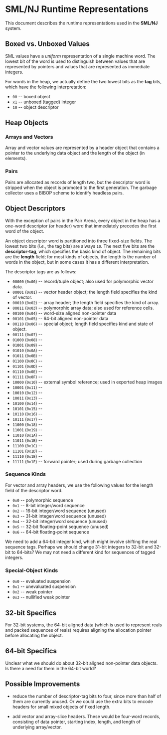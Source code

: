 # SML/NJ Runtime Representations

This document describes the runtime representations used in the **SML/NJ**
system.

## Boxed vs. Unboxed Values

SML values have a *uniform* representation of a single machine word.
The lowest bit of the word is used to distinguish between values
that are represented by pointers and values that are represented
as immediate integers.

For words in the heap, we actually define the two lowest bits as the
**tag** bits, which have the following interpretation:

* `00` -- boxed object
* `x1` -- unboxed (tagged) integer
* `10` -- object descriptor

## Heap Objects

### Arrays and Vectors

Array and vector values are represented by a header object that contains
a pointer to the underlying data object and the length of the object (in
elements).

### Pairs

Pairs are allocated as records of length two, but the descriptor word is
stripped when the object is promoted to the first generation.  The garbage
collector uses a BIBOP scheme to identify headless pairs.

## Object Descriptors

With the exception of pairs in the Pair Arena, every object in the heap has
a one-word descriptor (or header) word that immediately precedes the first
word of the object.

An object descriptor word is partitioned into three fixed-size fields.
The lowest two bits (*i.e.*, the tag bits) are always `10`.  The next five
bits are the **descriptor-tag**, which specifies the basic kind of object.
The remaining bits are the **length** field; for most kinds of objects, the
length is the number of words in the object, but in some cases it has a
different interpretation.

The descriptor tags are as follows:

* `00000` (`0x00`) -- record/tuple object; also used for polymorphic vector data.
* `00001` (`0x01`) -- vector header object; the length field specifies the kind of vector.
* `00010` (`0x02`) -- array header; the length field specifies the kind of array.
* `00011` (`0x03`) -- polymorphic array data; also used for reference cells.
* `00100` (`0x04`) -- word-size aligned non-pointer data
* `00101` (`0x05`) -- 64-bit aligned non-pointer data
* `00110` (`0x06`) -- special object; length field specifies kind and state of object.
* `00111` (`0x07`) --
* `01000` (`0x08`) --
* `01001` (`0x09`) --
* `01010` (`0x0A`) --
* `01011` (`0x0B`) --
* `01100` (`0x0C`) --
* `01101` (`0x0D`) --
* `01110` (`0x0E`) --
* `01111` (`0x0F`) --
* `10000` (`0x10`) -- external symbol reference; used in exported heap images
* `10001` (`0x11`) --
* `10010` (`0x12`) --
* `10011` (`0x13`) --
* `10100` (`0x14`) --
* `10101` (`0x15`) --
* `10110` (`0x16`) --
* `10111` (`0x17`) --
* `11000` (`0x18`) --
* `11001` (`0x19`) --
* `11010` (`0x1A`) --
* `11011` (`0x1B`) --
* `11100` (`0x1C`) --
* `11101` (`0x1D`) --
* `11110` (`0x1E`) --
* `11111` (`0x1F`) --  forward pointer; used during garbage collection

### Sequence Kinds

For vector and array headers, we use the following values for the length field
of the descriptor word.

* `0x0` -- polymorphic sequence
* `0x1` -- 8-bit integer/word sequence
* `0x2` -- 16-bit integer/word sequence (unused)
* `0x3` -- 31-bit integer/word sequence (unused)
* `0x4` -- 32-bit integer/word sequence (unused)
* `0x5` -- 32-bit floating-point sequence (unused)
* `0x6` -- 64-bit floating-point sequence

We need to add a 64-bit integer kind, which might involve shifting the real
sequence tags.  Perhaps we should change 31-bit integers to 32-bit and 32-bit
to 64-bits?  We may not need a different kind for sequences of tagged integers.

### Special-Object Kinds

* `0x0` -- evaluated suspension
* `0x1` -- unevaluated suspension
* `0x2` -- weak pointer
* `0x3` -- nullified weak pointer

## 32-bit Specifics

For 32-bit systems, the 64-bit aligned data (which is used to represent reals
and packed sequences of reals) requires aligning the allocation pointer before
allocating the object.

## 64-bit Specifics

Unclear what we should do about 32-bit aligned non-pointer data objects.  Is there
a need for them in the 64-bit world?

## Possible Improvements

* reduce the number of descriptor-tag bits to four, since more than half of them
  are currently unused.  Or we could use the extra bits to encode headers for
  small mixed objects of fixed length.

* add vector and array-slice headers.  These would be four-word records, consisting
  of data pointer, starting index, length, and length of underlying array/vector.
